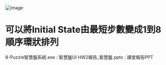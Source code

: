 ![image](https://user-images.githubusercontent.com/76472326/198195665-a8ac897d-b0b0-49e1-80fc-ec122f7a7abb.png)

可以將Initial State由最短步數變成1到8順序環狀排列
=======================================================

8-Puzzle智慧盤系統.exe : 智慧盤UI
HW2報告_智慧盤.pptx : 課堂報告PPT
